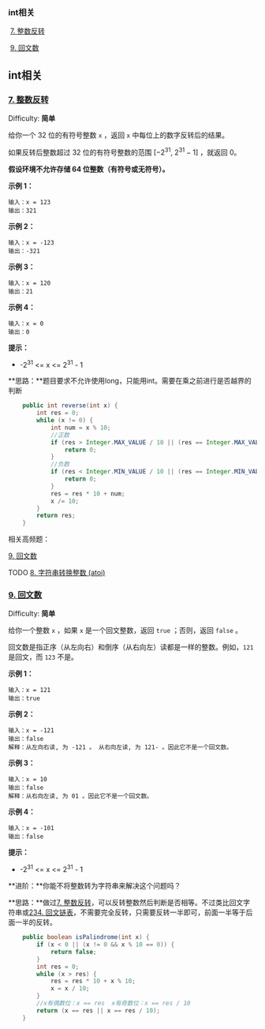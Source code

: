 ### int相关

​	[7. 整数反转](#7-整数反转)

​	[9. 回文数](#9-回文数)



## int相关

### [7. 整数反转](https://leetcode-cn.com/problems/reverse-integer/)

Difficulty: **简单**


给你一个 32 位的有符号整数 `x` ，返回 `x` 中每位上的数字反转后的结果。

如果反转后整数超过 32 位的有符号整数的范围 [−2<sup>31</sup>,  2<sup>31 </sup>− 1] ，就返回 0。

**假设环境不允许存储 64 位整数（有符号或无符号）。**

**示例 1：**

```
输入：x = 123
输出：321
```

**示例 2：**

```
输入：x = -123
输出：-321
```

**示例 3：**

```
输入：x = 120
输出：21
```

**示例 4：**

```
输入：x = 0
输出：0
```

**提示：**

* -2<sup>31</sup> <= x <= 2<sup>31</sup> - 1

**思路：**题目要求不允许使用long，只能用int。需要在乘之前进行是否越界的判断

```java
	public int reverse(int x) {
        int res = 0;
        while (x != 0) {
            int num = x % 10;
            //正数
            if (res > Integer.MAX_VALUE / 10 || (res == Integer.MAX_VALUE / 10 && num > 7)){
                return 0;
            }
            //负数
            if (res < Integer.MIN_VALUE / 10 || (res == Integer.MIN_VALUE / 10 && num < -8)){
                return 0;
            }
            res = res * 10 + num;
            x /= 10;
        }
        return res;
    }
```

相关高频题：

[9. 回文数](#9-回文数)

TODO [8. 字符串转换整数 (atoi)](https://leetcode-cn.com/problems/string-to-integer-atoi/)



### [9. 回文数](https://leetcode-cn.com/problems/palindrome-number/)

Difficulty: **简单**


给你一个整数 `x` ，如果 `x` 是一个回文整数，返回 `true` ；否则，返回 `false` 。

回文数是指正序（从左向右）和倒序（从右向左）读都是一样的整数。例如，`121` 是回文，而 `123` 不是。

**示例 1：**

```
输入：x = 121
输出：true
```

**示例 2：**

```
输入：x = -121
输出：false
解释：从左向右读, 为 -121 。 从右向左读, 为 121- 。因此它不是一个回文数。
```

**示例 3：**

```
输入：x = 10
输出：false
解释：从右向左读, 为 01 。因此它不是一个回文数。
```

**示例 4：**

```
输入：x = -101
输出：false
```

**提示：**

*   -2<sup>31</sup> <= x <= 2<sup>31</sup> - 1

**进阶：**你能不将整数转为字符串来解决这个问题吗？

**思路：**做过[7. 整数反转](#7-整数反转)，可以反转整数然后判断是否相等。不过类比回文字符串或[234. 回文链表](./链表.md/#234-回文链表)，不需要完全反转，只需要反转一半即可，前面一半等于后面一半的反转。

```java
	public boolean isPalindrome(int x) {
        if (x < 0 || (x != 0 && x % 10 == 0)) {
            return false;
        }
        int res = 0;
        while (x > res) {
            res = res * 10 + x % 10;
            x = x / 10;
        }
        //x有偶数位：x == res  x有奇数位：x == res / 10
        return (x == res || x == res / 10);
    }
```
